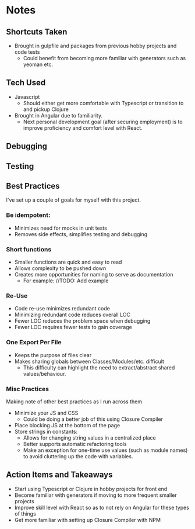 Notes
====

Shortcuts Taken
----
- Brought in gulpfile and packages from previous hobby projects and code tests
  - Could benefit from becoming more familiar with generators such as yeoman etc.
  
Tech Used
----
- Javascript
  - Should either get more comfortable with Typescript or transition to and pickup Clojure
- Brought in Angular due to familiarity.
  - Next personal development goal (after securing employment) is to improve
  proficiency and comfort level with React.

Debugging
----


Testing
----


Best Practices
----
I've set up a couple of goals for myself with this project.

### Be idempotent:
- Minimizes need for mocks in unit tests
- Removes side effects, simplifies testing and debugging
### Short functions
- Smaller functions are quick and easy to read
- Allows complexity to be pushed down
- Creates more opportunities for naming to serve as documentation
  - For example:
  //TODO: Add example
### Re-Use
- Code re-use minimizes redundant code
- Minimizing redundant code reduces overall LOC
- Fewer LOC reduces the problem space when debugging
- Fewer LOC requires fewer tests to gain coverage
### One Export Per File
- Keeps the purpose of files clear
- Makes sharing globals between Classes/Modules/etc. difficult
  - This difficulty can highlight the need to extract/abstract shared
  values/behaviour. 
### Misc Practices
Making note of other best practices as I run across them
- Minimize your JS and CSS
  - Could be doing a better job of this using Closure Compiler
- Place blocking JS at the bottom of the page
- Store strings in constants:
  - Allows for changing string values in a centralized place
  - Better supports automatic refactoring tools
  - Make an exception for one-time use values (such as module names) to avoid
  cluttering up the code with variables.

Action Items and Takeaways
----
- Start using Typescript or Clojure in hobby projects for front end
- Become familiar with generators if moving to more frequent smaller projects
- Improve skill level with React so as to not rely on Angular for these types of things
- Get more familiar with setting up Closure Compiler with NPM
